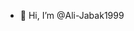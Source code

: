 - 👋 Hi, I’m @Ali-Jabak1999

<!---
Ali-Jabak1999/Ali-Jabak1999 is a ✨ special ✨ repository because its `README.md` (this file) appears on your GitHub profile.
You can click the Preview link to take a look at your changes.
--->
